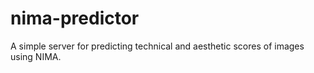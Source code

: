 # nima-predictor
A simple server for predicting technical and aesthetic scores of images using NIMA.
